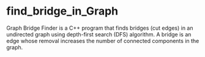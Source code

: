 # find_bridge_in_Graph
Graph Bridge Finder is a C++ program that finds bridges (cut edges) in an undirected graph using depth-first search (DFS) algorithm.
A bridge is an edge whose removal increases the number of connected components in the graph.
